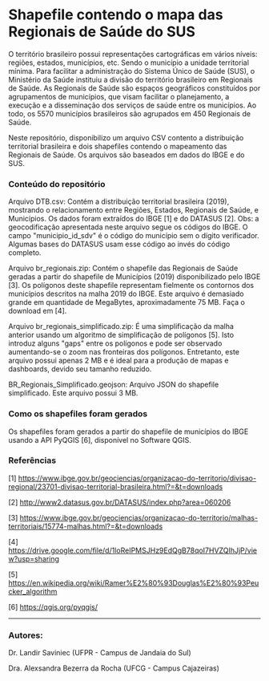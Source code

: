# Shapefile contendo o mapa das Regionais de Saúde do SUS

O território brasileiro possui representações cartográficas em vários níveis: regiões, estados, municípios, etc. Sendo o município a unidade territorial mínima. Para facilitar a administração do Sistema Único de Saúde (SUS), o Ministério da Saúde instituiu a divisão do território brasileiro em Regionais de Saúde. As Regionais de Saúde são espaços geográficos constituídos por agrupamentos de municípios, que visam facilitar o planejamento, a execução e a disseminação dos serviços de saúde entre os municípios. Ao todo, os 5570 municípios brasileiros são agrupados em 450 Regionais de Saúde.

Neste repositório, disponibilizo um arquivo CSV contento a distribuição territorial brasileira e dois shapefiles contendo o mapeamento das Regionais de Saúde. Os arquivos são baseados em dados do IBGE e do SUS.


### Conteúdo do repositório

Arquivo DTB.csv: Contém a distribuição territorial brasileira (2019), mostrando o relacionamento entre Regiões, Estados, Regionais de Saúde, e Municípios. Os dados foram extraídos do IBGE [1] e do DATASUS [2]. Obs: a geocodificação apresentada neste arquivo segue os códigos do IBGE. O campo "municipio_id_sdv" é o código do município sem o dígito verificador. Algumas bases do DATASUS usam esse código ao invés do código completo.

Arquivo br_regionais.zip: Contém o shapefile das Regionais de Saúde geradas a partir do shapefile de Municípios (2019) disponibilizado pelo IBGE [3]. Os polígonos deste shapefile representam fielmente os contornos dos municípios descritos na malha 2019 do IBGE. Este arquivo é demasiado grande em quantidade de MegaBytes, aproximadamente 75 MB. Faça o download em [4]. 
 
Arquivo br_regionais_simplificado.zip: É uma simplificação da malha anterior usando um algoritmo de simplificação de polígonos [5]. Isto introduz alguns "gaps" entre os polígonos e pode ser observado aumentando-se o zoom nas fronteiras dos polígonos. Entretanto, este arquivo possui apenas 2 MB e é ideal para a produção de mapas e dashboards, devido seu tamanho reduzido.

BR_Regionais_Simplificado.geojson: Arquivo JSON do shapefile simplificado. Este arquivo possui 3 MB.


### Como os shapefiles foram gerados

Os shapefiles foram gerados a partir do shapefile de municípios do IBGE usando a API PyQGIS [6], disponível no Software QGIS.


### Referências

[1] https://www.ibge.gov.br/geociencias/organizacao-do-territorio/divisao-regional/23701-divisao-territorial-brasileira.html?=&t=downloads

[2] http://www2.datasus.gov.br/DATASUS/index.php?area=060206

[3] https://www.ibge.gov.br/geociencias/organizacao-do-territorio/malhas-territoriais/15774-malhas.html?=&t=downloads

[4] https://drive.google.com/file/d/1loReIPMSJHz9EdQgB78qoI7HVZQIhJjP/view?usp=sharing

[5] https://en.wikipedia.org/wiki/Ramer%E2%80%93Douglas%E2%80%93Peucker_algorithm

[6] https://qgis.org/pyqgis/

---

### Autores:

Dr. Landir Saviniec (UFPR - Campus de Jandaia do Sul)

Dra. Alexsandra Bezerra da Rocha (UFCG - Campus Cajazeiras)
